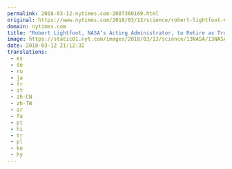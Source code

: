 ```yaml
---
permalink: 2018-03-12-nytimes.com-2087360169.html
original: https://www.nytimes.com/2018/03/12/science/robert-lightfoot-nasa-retirement.html?partner=rss&amp;emc=rss
domain: nytimes.com
title: "Robert Lightfoot, NASA’s Acting Administrator, to Retire as Trump’s Nominee Is Stalled"
image: https://static01.nyt.com/images/2018/03/13/science/13NASA/13NASA-mediumThreeByTwo440.jpg
date: 2018-03-12 21:12:32
translations: 
 - es
 - de
 - ru
 - ja
 - fr
 - it
 - zh-CN
 - zh-TW
 - ar
 - fa
 - pt
 - hi
 - tr
 - pl
 - ko
 - hy
---
```



